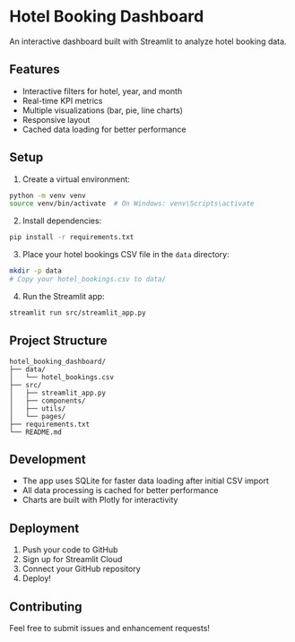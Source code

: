 # Hotel Booking Dashboard

An interactive dashboard built with Streamlit to analyze hotel booking data.

## Features

- Interactive filters for hotel, year, and month
- Real-time KPI metrics
- Multiple visualizations (bar, pie, line charts)
- Responsive layout
- Cached data loading for better performance

## Setup

1. Create a virtual environment:
```bash
python -m venv venv
source venv/bin/activate  # On Windows: venv\Scripts\activate
```

2. Install dependencies:
```bash
pip install -r requirements.txt
```

3. Place your hotel bookings CSV file in the `data` directory:
```bash
mkdir -p data
# Copy your hotel_bookings.csv to data/
```

4. Run the Streamlit app:
```bash
streamlit run src/streamlit_app.py
```

## Project Structure

```
hotel_booking_dashboard/
├── data/
│   └── hotel_bookings.csv
├── src/
│   ├── streamlit_app.py
│   ├── components/
│   ├── utils/
│   └── pages/
├── requirements.txt
└── README.md
```

## Development

- The app uses SQLite for faster data loading after initial CSV import
- All data processing is cached for better performance
- Charts are built with Plotly for interactivity

## Deployment

1. Push your code to GitHub
2. Sign up for Streamlit Cloud
3. Connect your GitHub repository
4. Deploy!

## Contributing

Feel free to submit issues and enhancement requests! 